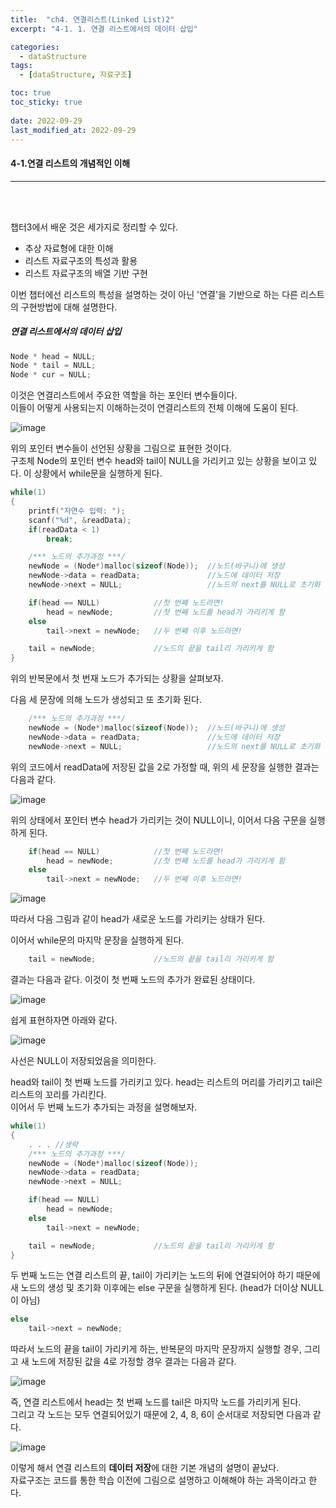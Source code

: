 ```yaml
---
title:  "ch4. 연결리스트(Linked List)2"
excerpt: "4-1. 1. 연결 리스트에서의 데이터 삽입"

categories:
  - dataStructure
tags:
  - [dataStructure, 자료구조]

toc: true
toc_sticky: true
 
date: 2022-09-29
last_modified_at: 2022-09-29
---
```


#### 4-1.연결 리스트의 개념적인 이해
---
<br>
<br>

챕터3에서 배운 것은 세가지로 정리할 수 있다.  

- 추상 자료형에 대한 이해  
- 리스트 자료구조의 특성과 활용  
- 리스트 자료구조의 배열 기반 구현  

이번 챕터에선 리스트의 특성을 설명하는 것이 아닌 '연결'을 기반으로 하는 다른 리스트의 구현방법에 대해 설명한다.  

##### 연결 리스트에서의 데이터 삽입    

```c
Node * head = NULL;
Node * tail = NULL;
Node * cur = NULL;
```

이것은 연결리스트에서 주요한 역할을 하는 포인터 변수들이다.  
이들이 어떻게 사용되는지 이해하는것이 연결리스트의 전체 이해에 도움이 된다.  

![image](https://user-images.githubusercontent.com/106606698/192919684-6214dff6-143b-45aa-9708-2d48291ae5e4.png)

위의 포인터 변수들이 선언된 상황을 그림으로 표현한 것이다.  
구조체 Node의 포인터 변수 head와 tail이 NULL을 가리키고 있는 상황을 보이고 있다. 이 상황에서 while문을 실행하게 된다.  

```c
while(1)
{
    printf("자연수 입력: ");
    scanf("%d", &readData);
    if(readData < 1)
        break;

    /*** 노드의 추가과정 ***/
    newNode = (Node*)malloc(sizeof(Node));	//노드(바구니)에 생성
    newNode->data = readData;				//노드에 데이터 저장
    newNode->next = NULL;					//노드의 next를 NULL로 초기화

    if(head == NULL)			//첫 번째 노드라면!
        head = newNode;			//첫 번째 노드를 head가 가리키게 함
    else
        tail->next = newNode;	//두 번째 이후 노드라면!

    tail = newNode;				//노드의 끝을 tail리 가리키게 함
}
```

위의 반복문에서 첫 번재 노드가 추가되는 상황을 살펴보자.  

다음 세 문장에 의해 노드가 생성되고 또 초기화 된다.  

```c
    /*** 노드의 추가과정 ***/
    newNode = (Node*)malloc(sizeof(Node));	//노드(바구니)에 생성
    newNode->data = readData;				//노드에 데이터 저장
    newNode->next = NULL;					//노드의 next를 NULL로 초기화
```

위의 코드에서 readData에 저장된 값을 2로 가정할 때, 위의 세 문장을 실행한 결과는 다음과 같다.  

![image](https://user-images.githubusercontent.com/106606698/192986679-6725972d-b5bb-4f67-8942-213f84c1ecd5.png)

위의 상태에서 포인터 변수 head가 가리키는 것이 NULL이니, 이어서 다음 구문을 실행하게 된다.  

```c
    if(head == NULL)			//첫 번째 노드라면!
        head = newNode;			//첫 번째 노드를 head가 가리키게 함
    else
        tail->next = newNode;	//두 번째 이후 노드라면!
```

![image](https://user-images.githubusercontent.com/106606698/192986796-e8dd6bc8-9e19-44bf-bfa2-d0eea83b0579.png)

따라서 다음 그림과 같이 head가 새로운 노드를 가리키는 상태가 된다.  

이어서 while문의 마지막 문장을 실행하게 된다.  

```c
    tail = newNode;				//노드의 끝을 tail리 가리키게 함
```

결과는 다음과 같다. 이것이 첫 번째 노드의 추가가 완료된 상태이다.  

![image](https://user-images.githubusercontent.com/106606698/192987496-60c75e10-adaf-49f6-ab2a-f43495dbfee4.png)

쉽게 표현하자면 아래와 같다.  

![image](https://user-images.githubusercontent.com/106606698/192987994-72ef1672-b94f-469a-86d7-e42083198644.png)

사선은 NULL이 저장되었음을 의미한다.  

head와 tail이 첫 번째 노드를 가리키고 있다. head는 리스트의 머리를 가리키고 tail은 리스트의 꼬리를 가리킨다.  
이어서 두 번째 노드가 추가되는 과정을 설명해보자.  

```c
while(1)
{
    . . . //생략
    /*** 노드의 추가과정 ***/
    newNode = (Node*)malloc(sizeof(Node));
    newNode->data = readData;	
    newNode->next = NULL;

    if(head == NULL)
        head = newNode;	
    else
        tail->next = newNode;

    tail = newNode;				//노드의 끝을 tail리 가리키게 함
}
```  

두 번째 노드는 연결 리스트의 끝, tail이 가리키는 노드의 뒤에 연결되어야 하기 때문에 새 노드의 생성 및 초기화 이후에는 else 구문을 실행하게 된다. (head가 더이상 NULL이 아님)  

```c
else
    tail->next = newNode;
```

따라서 노드의 끝을 tail이 가리키게 하는, 반복문의 마지막 문장까지 실행할 경우, 그리고 새 노드에 저장된 값을 4로 가정할 경우 결과는 다음과 같다. 

![image](https://user-images.githubusercontent.com/106606698/192989612-e4c88648-5f19-495f-a6b4-80cf28283137.png)

즉, 연결 리스트에서 head는 첫 번째 노드를 tail은 마지막 노드를 가리키게 된다.  
그리고 각 노드는 모두 연결되어있기 때문에 2, 4, 8, 6이 순서대로 저장되면 다음과 같다.  

![image](https://user-images.githubusercontent.com/106606698/192990320-2d84c3e0-0499-489d-867c-843601a160fc.png)

이렇게 해서 연결 리스트의 **데이터 저장**에 대한 기본 개념의 설명이 끝났다.  
자료구조는 코드를 통한 학습 이전에 그림으로 설명하고 이해해야 하는 과목이라고 한다.